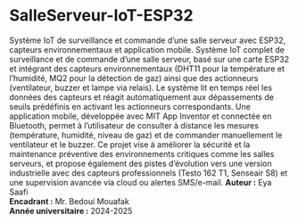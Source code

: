 # SalleServeur-IoT-ESP32
Système IoT de surveillance et commande d’une salle serveur avec ESP32, capteurs environnementaux et application mobile.
Système IoT complet de surveillance et de commande d’une salle serveur, basé sur une carte ESP32 et intégrant des capteurs environnementaux (DHT11 pour la température et l’humidité, MQ2 pour la détection de gaz) ainsi que des actionneurs (ventilateur, buzzer et lampe via relais).
Le système lit en temps réel les données des capteurs et réagit automatiquement aux dépassements de seuils prédéfinis en activant les actionneurs correspondants. 
Une application mobile, développée avec MIT App Inventor et connectée en Bluetooth, permet à l’utilisateur de consulter à distance les mesures (température, humidité, niveau de gaz) et de commander manuellement le ventilateur et le buzzer. 
Ce projet vise à améliorer la sécurité et la maintenance préventive des environnements critiques comme les salles serveurs, et propose également des pistes d’évolution vers une version industrielle avec des capteurs professionnels (Testo 162 T1, Senseair S8) et une supervision avancée via cloud ou alertes SMS/e-mail.
**Auteur :** Eya Saafi  
**Encadrant :** Mr. Bedoui Mouafak  
**Année universitaire :** 2024-2025  
